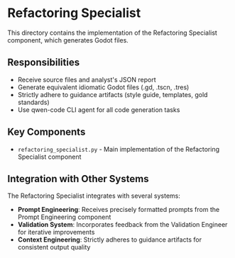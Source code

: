 # Refactoring Specialist

This directory contains the implementation of the Refactoring Specialist component, which generates Godot files.

## Responsibilities

- Receive source files and analyst's JSON report
- Generate equivalent idiomatic Godot files (.gd, .tscn, .tres)
- Strictly adhere to guidance artifacts (style guide, templates, gold standards)
- Use qwen-code CLI agent for all code generation tasks

## Key Components

- `refactoring_specialist.py` - Main implementation of the Refactoring Specialist component

## Integration with Other Systems

The Refactoring Specialist integrates with several systems:

- **Prompt Engineering**: Receives precisely formatted prompts from the Prompt Engineering component
- **Validation System**: Incorporates feedback from the Validation Engineer for iterative improvements
- **Context Engineering**: Strictly adheres to guidance artifacts for consistent output quality